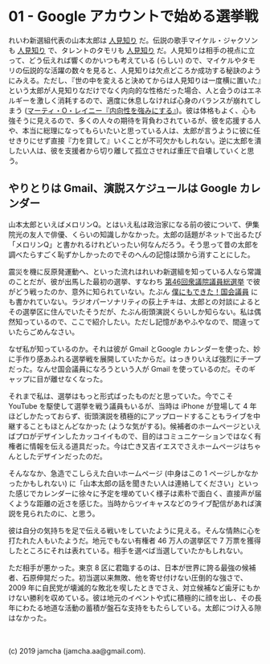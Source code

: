 

# 01 - Google アカウントで始める選挙戦

れいわ新選組代表の山本太郎は [人見知り](https://twitter.com/yamamototaro0/status/1152461936702787584) だ。伝説の歌手マイケル・ジャクソンも [人見知り](https://www.excite.co.jp/news/article/Frontrow_17207596/) で、タレントのタモリも [人見知り](https://news.livedoor.com/article/detail/8675885/) だ。人見知りは相手の視点に立って、どう伝えれば響くのかいつも考えている (らしい) ので、マイケルやタモリの伝説的な活躍の数々を見ると、人見知りは欠点どころか成功する秘訣のようにみえる。ただし、『世の中を変えると決めてからは人見知りは一度横に置いた』という太郎が人見知りなだけでなく内向的な性格だった場合、人と会うのはエネルギーを激しく消耗するので、適度に休息しなければ心身のバランスが崩れてしまう ([マーティ・O・レイニー『内向性を強みにする』](https://www.amazon.co.jp/gp/product/B00DEEK1EY/))。彼は体格もよく、心も強そうに見えるので、多くの人々の期待を背負わされているが、彼を応援する人や、本当に総理になってもらいたいと思っている人は、太郎が言うように彼に任せきりにせず直接『力を貸して』いくことが不可欠かもしれない。逆に太郎を潰したい人は、彼を支援者から切り離して孤立させれば重圧で自壊していくと思う。

## やりとりは Gmail、演説スケジュールは Google カレンダー

山本太郎といえばメロリンQ。とはいえ私は政治家になる前の彼について、伊集院光の友人で俳優、くらいの知識しかなかった。太郎の話題がネットで出るたび「メロリンQ」と書かれるけれどいったい何なんだろう。そう思って昔の太郎を調べたらすごく恥ずかしかったのでそのへんの記憶は頭から消すことにした。

震災を機に反原発運動へ、といった流れはれいわ新選組を知っている人なら常識のことだが、彼が出馬した最初の選挙、すなわち [第46回衆議院議員総選挙](https://ja.wikipedia.org/wiki/%E7%AC%AC46%E5%9B%9E%E8%A1%86%E8%AD%B0%E9%99%A2%E8%AD%B0%E5%93%A1%E7%B7%8F%E9%81%B8%E6%8C%99) で彼がどう戦ったのか、意外に知られていない。たぶん [僕にもできた！国会議員](https://www.amazon.co.jp/%E5%83%95%E3%81%AB%E3%82%82%E3%81%A7%E3%81%8D%E3%81%9F-%E5%9B%BD%E4%BC%9A%E8%AD%B0%E5%93%A1-%E5%8D%98%E8%A1%8C%E6%9C%AC-%E9%9B%A8%E5%AE%AE-%E5%87%A6%E5%87%9B/dp/4480864660) にも書かれていない。ラジオパーソナリティの荻上チキは、太郎との対談によるとその選挙区に住んでいたそうだが、たぶん街頭演説くらいしか知らない。私は偶然知っているので、ここで紹介したい。ただし記憶があやふやなので、間違っていたらごめんなさい。

なぜ私が知っているのか。それは彼が Gmail とGoogle カレンダーを使った、妙に手作り感あふれる選挙戦を展開していたからだ。はっきりいえば強烈にチープだった。なんせ国会議員になろうという人が Gmail を使っているのだ。そのギャップに目が離せなくなった。

それまで私は、選挙はもっと形式ばったものだと思っていた。今でこそ YouTube を駆使して選挙を戦う議員もいるが、当時は iPhone が登場して 4 年ほどしかたっておらず、街頭演説を積極的にアップロードすることもライブを中継することもほとんどなかった (ような気がする)。候補者のホームページといえばプロがデザインしたカッコイイもので、目的はコミュニケーションではなく有権者に情報を伝える道具だった。今は亡き又吉イエスでさえホームページはちゃんとしたデザインだったのだ。

そんななか、急造でこしらえた白いホームページ (中身はこの 1 ページしかなかったかもしれない) に「山本太郎の話を聞きたい人は連絡してください」といった感じでカレンダーに徐々に予定を埋めていく様子は素朴で面白く、直接声が届くような距離の近さを感じた。当時からツイキャスなどのライブ配信があれば演説を見られたのに、と思う。

彼は自分の気持ちを足で伝える戦いをしていたように見える。そんな情熱に心を打たれた人もいたようだ。地元でもない有権者 46 万人の選挙区で 7 万票を獲得したところにそれは表れている。相手を選べば当選していたかもしれない。

ただ相手が悪かった。東京 8 区に君臨するのは、日本が世界に誇る最強の候補者、石原伸晃だった。初当選以来無敗、他を寄せ付けない圧倒的な強さで、 2009 年に自民党が壊滅的な敗北を喫したときでさえ、対立候補など歯牙にもかけない勝利を収めている。彼は地元のイベントや式に積極的に顔を出し、その長年にわたる地道な活動の蓄積が盤石な支持をもたらしている。太郎につけ入る隙はなかった。

<br>
<br>
(c) 2019 jamcha (jamcha.aa@gmail.com).

